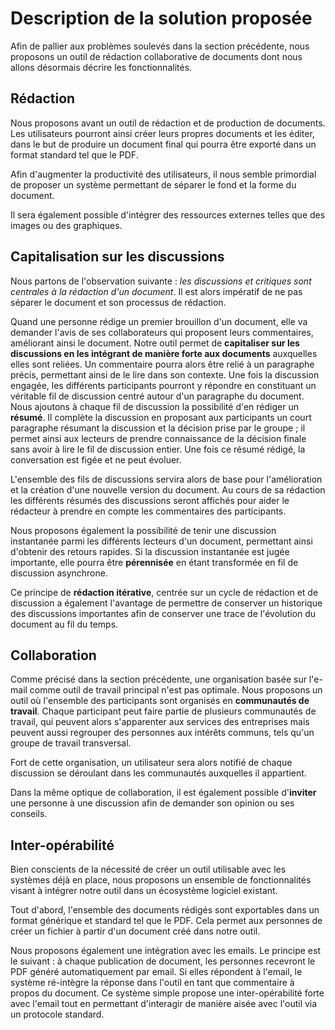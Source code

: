 # Description de la solution proposée
Afin de pallier aux problèmes soulevés dans la section précédente, nous proposons un outil de rédaction collaborative de documents dont nous allons désormais décrire les fonctionnalités.

## Rédaction
Nous proposons avant un outil de rédaction et de production de documents. Les utilisateurs pourront ainsi créer leurs propres documents et les éditer, dans le but de produire un document final qui pourra être exporté dans un format standard tel que le PDF.

Afin d'augmenter la productivité des utilisateurs, il nous semble primordial de proposer un système permettant de séparer le fond et la forme du document.


Il sera également possible d'intégrer des ressources externes telles que des images ou des graphiques.

## Capitalisation sur les discussions

Nous partons de l'observation suivante : *les discussions et critiques sont centrales à la rédaction d'un document*. Il est alors impératif de ne pas séparer le document et son processus de rédaction.

Quand une personne rédige un premier brouillon d'un document, elle va demander l'avis de ses collaborateurs qui proposent leurs commentaires, améliorant ainsi le document. Notre outil permet de **capitaliser sur les discussions en les intégrant de manière forte aux documents** auxquelles elles sont reliées. Un commentaire pourra alors être relié à un paragraphe précis, permettant ainsi de le lire dans son contexte. Une fois la discussion engagée, les différents participants pourront y répondre en constituant un véritable fil de discussion centré autour d'un paragraphe du document. Nous ajoutons à chaque fil de discussion la possibilité d'en rédiger un **résumé**. Il complète la discussion en proposant aux participants un court paragraphe résumant la discussion et la décision prise par le groupe ; il permet ainsi aux lecteurs de prendre connaissance de la décision finale sans avoir à lire le fil de discussion entier. Une fois ce résumé rédigé, la conversation est figée et ne peut évoluer.

L'ensemble des fils de discussions servira alors de base pour l'amélioration et la création d'une nouvelle version du document. Au cours de sa rédaction les différents résumés des discussions seront affichés pour aider le rédacteur à prendre en compte les commentaires des participants.

Nous proposons également la possibilité de tenir une discussion instantanée parmi les différents lecteurs d'un document, permettant ainsi d'obtenir des retours rapides. Si la discussion instantanée est jugée importante, elle pourra être **pérennisée** en étant transformée en fil de discussion asynchrone.

Ce principe de **rédaction itérative**, centrée sur un cycle de rédaction et de discussion a également l'avantage de permettre de conserver un historique des discussions importantes afin de conserver une trace de l'évolution du document au fil du temps.

## Collaboration
Comme précisé dans la section précédente, une organisation basée sur l'e-mail comme outil de travail principal n'est pas optimale. Nous proposons un outil où l'ensemble des participants sont organisés en **communautés de travail**. Chaque participant peut faire partie de plusieurs communautés de travail, qui peuvent alors s'apparenter aux services des entreprises mais peuvent aussi regrouper des personnes aux intérêts communs, tels qu'un groupe de travail transversal.

Fort de cette organisation, un utilisateur sera alors notifié de chaque discussion se déroulant dans les communautés auxquelles il appartient.

Dans la même optique de collaboration, il est également possible d'**inviter** une personne à une discussion afin de demander son opinion ou ses conseils.

## Inter-opérabilité
Bien conscients de la nécessité de créer un outil utilisable avec les systèmes déjà en place, nous proposons un ensemble de fonctionnalités visant à intégrer notre outil dans un écosystème logiciel existant.

Tout d'abord, l'ensemble des documents rédigés sont exportables dans un format générique et standard tel que le PDF. Cela permet aux personnes de créer un fichier à partir d'un document créé dans notre outil.

Nous proposons également une intégration avec les emails. Le principe est le suivant : à chaque publication de document, les personnes recevront le PDF généré automatiquement par email. Si elles répondent à l'email, le système ré-intègre la réponse dans l'outil en tant que commentaire à propos du document. Ce système simple propose une inter-opérabilité forte avec l'email tout en permettant d'interagir de manière aisée avec l'outil via un protocole standard.
